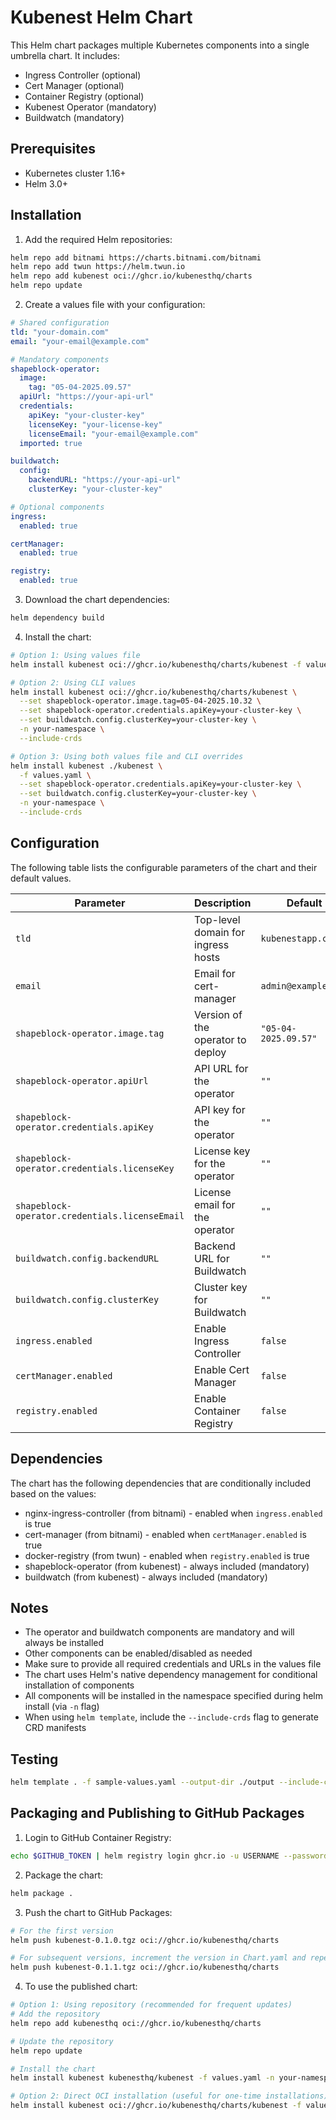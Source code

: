 # Kubenest Helm Chart

This Helm chart packages multiple Kubernetes components into a single umbrella chart. It includes:

- Ingress Controller (optional)
- Cert Manager (optional)
- Container Registry (optional)
- Kubenest Operator (mandatory)
- Buildwatch (mandatory)

## Prerequisites

- Kubernetes cluster 1.16+
- Helm 3.0+

## Installation

1. Add the required Helm repositories:

```bash
helm repo add bitnami https://charts.bitnami.com/bitnami
helm repo add twun https://helm.twun.io
helm repo add kubenest oci://ghcr.io/kubenesthq/charts
helm repo update
```

2. Create a values file with your configuration:

```yaml
# Shared configuration
tld: "your-domain.com"
email: "your-email@example.com"

# Mandatory components
shapeblock-operator:
  image:
    tag: "05-04-2025.09.57"
  apiUrl: "https://your-api-url"
  credentials:
    apiKey: "your-cluster-key"
    licenseKey: "your-license-key"
    licenseEmail: "your-email@example.com"
  imported: true

buildwatch:
  config:
    backendURL: "https://your-api-url"
    clusterKey: "your-cluster-key"

# Optional components
ingress:
  enabled: true

certManager:
  enabled: true

registry:
  enabled: true
```

3. Download the chart dependencies:

```bash
helm dependency build
```

4. Install the chart:

```bash
# Option 1: Using values file
helm install kubenest oci://ghcr.io/kubenesthq/charts/kubenest -f values.yaml -n your-namespace --include-crds

# Option 2: Using CLI values
helm install kubenest oci://ghcr.io/kubenesthq/charts/kubenest \
  --set shapeblock-operator.image.tag=05-04-2025.10.32 \
  --set shapeblock-operator.credentials.apiKey=your-cluster-key \
  --set buildwatch.config.clusterKey=your-cluster-key \
  -n your-namespace \
  --include-crds

# Option 3: Using both values file and CLI overrides
helm install kubenest ./kubenest \
  -f values.yaml \
  --set shapeblock-operator.credentials.apiKey=your-cluster-key \
  --set buildwatch.config.clusterKey=your-cluster-key \
  -n your-namespace \
  --include-crds
```

## Configuration

The following table lists the configurable parameters of the chart and their default values.

| Parameter | Description | Default |
|-----------|-------------|---------|
| `tld` | Top-level domain for ingress hosts | `kubenestapp.com` |
| `email` | Email for cert-manager | `admin@example.com` |
| `shapeblock-operator.image.tag` | Version of the operator to deploy | `"05-04-2025.09.57"` |
| `shapeblock-operator.apiUrl` | API URL for the operator | `""` |
| `shapeblock-operator.credentials.apiKey` | API key for the operator | `""` |
| `shapeblock-operator.credentials.licenseKey` | License key for the operator | `""` |
| `shapeblock-operator.credentials.licenseEmail` | License email for the operator | `""` |
| `buildwatch.config.backendURL` | Backend URL for Buildwatch | `""` |
| `buildwatch.config.clusterKey` | Cluster key for Buildwatch | `""` |
| `ingress.enabled` | Enable Ingress Controller | `false` |
| `certManager.enabled` | Enable Cert Manager | `false` |
| `registry.enabled` | Enable Container Registry | `false` |

## Dependencies

The chart has the following dependencies that are conditionally included based on the values:

- nginx-ingress-controller (from bitnami) - enabled when `ingress.enabled` is true
- cert-manager (from bitnami) - enabled when `certManager.enabled` is true
- docker-registry (from twun) - enabled when `registry.enabled` is true
- shapeblock-operator (from kubenest) - always included (mandatory)
- buildwatch (from kubenest) - always included (mandatory)

## Notes

- The operator and buildwatch components are mandatory and will always be installed
- Other components can be enabled/disabled as needed
- Make sure to provide all required credentials and URLs in the values file
- The chart uses Helm's native dependency management for conditional installation of components
- All components will be installed in the namespace specified during helm install (via `-n` flag)
- When using `helm template`, include the `--include-crds` flag to generate CRD manifests

## Testing

```bash
helm template . -f sample-values.yaml --output-dir ./output --include-crds
```

## Packaging and Publishing to GitHub Packages

1. Login to GitHub Container Registry:

```bash
echo $GITHUB_TOKEN | helm registry login ghcr.io -u USERNAME --password-stdin
```

2. Package the chart:

```bash
helm package .
```

3. Push the chart to GitHub Packages:

```bash
# For the first version
helm push kubenest-0.1.0.tgz oci://ghcr.io/kubenesthq/charts

# For subsequent versions, increment the version in Chart.yaml and repeat
helm push kubenest-0.1.1.tgz oci://ghcr.io/kubenesthq/charts
```

4. To use the published chart:

```bash
# Option 1: Using repository (recommended for frequent updates)
# Add the repository
helm repo add kubenesthq oci://ghcr.io/kubenesthq/charts

# Update the repository
helm repo update

# Install the chart
helm install kubenest kubenesthq/kubenest -f values.yaml -n your-namespace --include-crds

# Option 2: Direct OCI installation (useful for one-time installations)
helm install kubenest oci://ghcr.io/kubenesthq/charts/kubenest -f values.yaml -n your-namespace --include-crds
```
